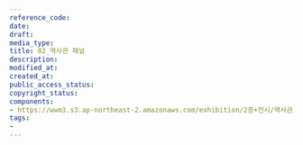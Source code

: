 ```yaml
---
reference_code: 
date: 
draft: 
media_type: 
title: 02_역사관 패널
description: 
modified_at: 
created_at: 
public_access_status: 
copyright_status: 
components:
- https://wwm3.s3.ap-northeast-2.amazonaws.com/exhibition/2층+전시/역사관/02_역사관+패널.JPG
tags:
- 
---
```

